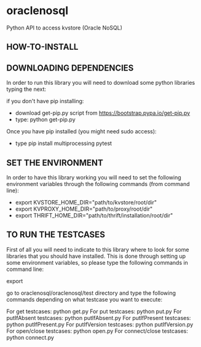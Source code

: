 oraclenosql
===========

Python API to access kvstore (Oracle NoSQL)

HOW-TO-INSTALL
-----------------------------------------------


DOWNLOADING DEPENDENCIES
-----------------------------------------------
In order to run this library you will need to
download some python libraries typing the next:

if you don't have pip installing:
- download get-pip.py script from https://bootstrap.pypa.io/get-pip.py
- type: python get-pip.py

Once you have pip installed (you might need sudo access):
- type pip install multiprocessing pytest

SET THE ENVIRONMENT
----------------------------------------------
In order to have this library working you will need to 
set the following environment variables through the
following commands (from command line):

- export KVSTORE_HOME_DIR="path/to/kvstore/root/dir"
- export KVPROXY_HOME_DIR="path/to/proxy/root/dir"
- export THRIFT_HOME_DIR="path/to/thrift/installation/root/dir"

TO RUN THE TESTCASES
----------------------------------------------
First of all you will need to indicate to this library
where to look for some libraries that you should have
installed. This is done through setting up some environment
variables, so please type the following commands in command
line:

export 

go to oraclenosql/oraclenosql/test directory
and type the following commands depending on
what testcase you want to execute:

For get testcases: python get.py
For put testcases: python put.py
For putIfAbsent testcases: python putIfAbsent.py
For putIfPresent testcases: python putIfPresent.py
For putIfVersion testcases: python putIfVersion.py
For open/close testcases: python open.py
For connect/close testcases: python connect.py
